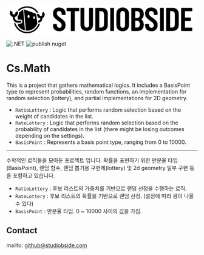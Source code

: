 ![](https://raw.githubusercontent.com/StudioBside/.github/main/Images/logo_horizontal.png)

![.NET](https://github.com/StudioBside/StarServerEngine/actions/workflows/dotnet.yml/badge.svg) ![publish nuget](https://github.com/StudioBside/StarServerEngine/actions/workflows/publish-nuget.yml/badge.svg)

# Cs.Math

This is a project that gathers mathematical logics. It includes a BasisPoint type to represent probabilities, random functions, an implementation for random selection (lottery), and partial implementations for 2D geometry.

* `RatioLottery` : Logic that performs random selection based on the weight of candidates in the list.
* `RateLottery` : Logic that performs random selection based on the probability of candidates in the list (there might be losing outcomes depending on the settings).
* `BasisPoint` : Represents a basis point type, ranging from 0 to 10000.
 
---

수학적인 로직들을 모아둔 프로젝트 입니다.
확률을 표현하기 위한 만분율 타입(BasisPoint), 랜덤 함수, 랜덤 뽑기용 구현제(lottery) 및 2d geometry 일부 구현 등을 포함하고 있습니다.

* `RatioLottery` : 후보 리스트의 가중치를 기반으로 랜덤 선정을 수행하는 로직.
* `RateLottery` : 후보 리스트의 확률을 기반으로 랜덤 선정. (설정에 따라 꽝이 나올 수 있다)
* `BasisPoint` : 만분율 타입. 0 ~ 10000 사이의 값을 가짐.

## Contact

mailto: github@studiobside.com
